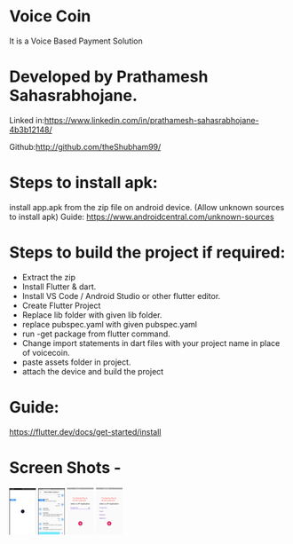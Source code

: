 # Voice Coin
 It is a Voice Based Payment Solution
 
# Developed by Prathamesh Sahasrabhojane.
Linked in:https://www.linkedin.com/in/prathamesh-sahasrabhojane-4b3b12148/

Github:http://github.com/theShubham99/

# Steps to install apk:
install app.apk from the zip file on android device.
(Allow unknown sources to install apk)
Guide:
https://www.androidcentral.com/unknown-sources

# Steps to build the project if required:

- Extract the zip 
- Install Flutter & dart.
- Install VS Code / Android Studio or other flutter editor.
- Create Flutter Project
- Replace lib folder with given lib folder.
- replace pubspec.yaml with given pubspec.yaml
- run -get package from flutter command. 
- Change import statements in dart files with your project name in place of voicecoin.
- paste assets folder in project.
- attach the device and build the project

# Guide:
https://flutter.dev/docs/get-started/install

# Screen Shots -
<img src="/ScreenShots/1st.png" width="48"> <img src="/ScreenShots/2nd.png" width="48"> <img src="ScreenShots/3rd.png" width="48"> <img src="ScreenShots/4th.png" width="48">


